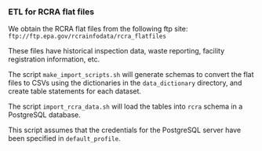 ### ETL for RCRA flat files ###



We obtain the RCRA flat files from the following ftp site: `ftp://ftp.epa.gov/rcrainfodata/rcra_flatfiles`

These files have historical inspection data, waste reporting, facility registration information, etc.

The script `make_import_scripts.sh` will generate schemas to convert the flat files to CSVs using the dictionaries in the `data_dictionary` directory, and create table statements for each dataset.

The script `import_rcra_data.sh` will load the tables into `rcra` schema in a PostgreSQL database. 

This script assumes that the credentials for the PostgreSQL server have been specified in `default_profile`. 
